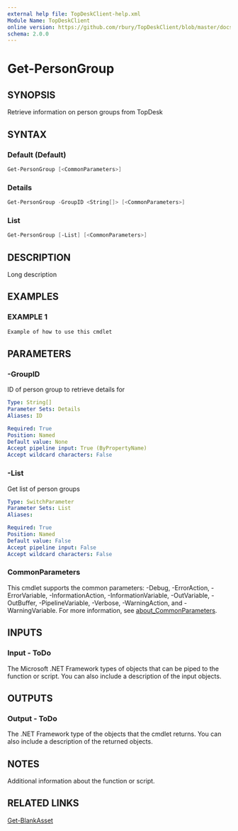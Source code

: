 ```yaml
---
external help file: TopDeskClient-help.xml
Module Name: TopDeskClient
online version: https://github.com/rbury/TopDeskClient/blob/master/docs/Get-PersonGroup.md
schema: 2.0.0
---
```


# Get-PersonGroup

## SYNOPSIS

Retrieve information on person groups from TopDesk

## SYNTAX

### Default (Default)

``` Powershell
Get-PersonGroup [<CommonParameters>]
```

### Details

``` Powershell
Get-PersonGroup -GroupID <String[]> [<CommonParameters>]
```

### List

``` Powershell
Get-PersonGroup [-List] [<CommonParameters>]
```

## DESCRIPTION

Long description

## EXAMPLES

### EXAMPLE 1

``` Powershell
Example of how to use this cmdlet
```

## PARAMETERS

### -GroupID

ID of person group to retrieve details for

```yaml
Type: String[]
Parameter Sets: Details
Aliases: ID

Required: True
Position: Named
Default value: None
Accept pipeline input: True (ByPropertyName)
Accept wildcard characters: False
```

### -List

Get list of person groups

```yaml
Type: SwitchParameter
Parameter Sets: List
Aliases:

Required: True
Position: Named
Default value: False
Accept pipeline input: False
Accept wildcard characters: False
```

### CommonParameters

This cmdlet supports the common parameters: -Debug, -ErrorAction, -ErrorVariable, -InformationAction, -InformationVariable, -OutVariable, -OutBuffer, -PipelineVariable, -Verbose, -WarningAction, and -WarningVariable. For more information, see [about_CommonParameters](http://go.microsoft.com/fwlink/?LinkID=113216).

## INPUTS

### Input - ToDo

The Microsoft .NET Framework types of objects that can be piped to the function or script.
You can also include a description of the input objects.

## OUTPUTS

### Output - ToDo

The .NET Framework type of the objects that the cmdlet returns.
You can also include a description of the returned objects.

## NOTES

Additional information about the function or script.

## RELATED LINKS

[Get-BlankAsset](https://github.com/rbury/TopDeskClient/blob/master/docs/Get-BlankAsset.md)
